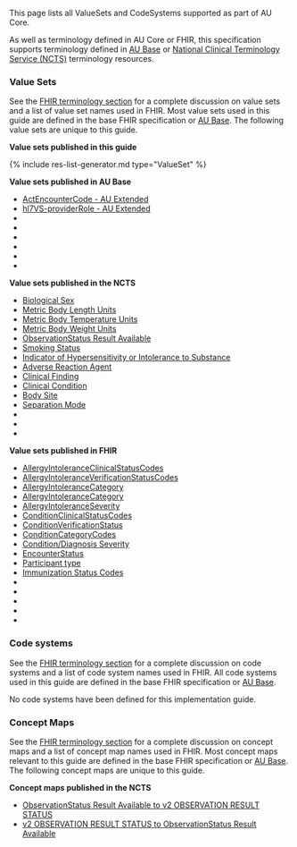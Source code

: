 
This page lists all ValueSets and CodeSystems supported as part of AU Core. 

As well as terminology defined in AU Core or FHIR, this specification supports terminology defined in [AU Base](https://build.fhir.org/ig/hl7au/au-fhir-base/terminology.html) or [National Clinical Terminology Service (NCTS)](https://www.healthterminologies.gov.au/integration/R4/fhir) terminology resources. 

### Value Sets

See the [FHIR terminology section]({{site.data.fhir.path}}terminologies-systems.html) for a complete discussion on value sets and a list of value set names used in FHIR.  Most value sets used in this guide are defined in the base FHIR specification or [AU Base](https://build.fhir.org/ig/hl7au/au-fhir-base/terminology.html). The following value sets are unique to this guide. 

**Value sets published in this guide**

<!-- ================================================ -->
<!--  use this line to include an autogenerated list of all profiles and highlight new ones using the input/data/new_stuff.yml list.  Remove it if you would like to hand generate it -->

{% include res-list-generator.md type="ValueSet" %}

<!-- ================================================ -->

**Value sets published in AU Base**
- [ActEncounterCode - AU Extended](https://build.fhir.org/ig/hl7au/au-fhir-base//ValueSet-au-v3-ActEncounterCode-extended.html)
- [hl7VS-providerRole - AU Extended](https://build.fhir.org/ig/hl7au/au-fhir-base//ValueSet-au-v2-0443-extended.html)
- []()
- []()
- []()
- []()
- []()
- []()

**Value sets published in the NCTS**
- [Biological Sex](https://healthterminologies.gov.au/fhir/ValueSet/biological-sex-1)
- [Metric Body Length Units](https://healthterminologies.gov.au/fhir/ValueSet/metric-body-length-units-1)
- [Metric Body Temperature Units](https://healthterminologies.gov.au/fhir/ValueSet/metric-body-temperature-units-1)
- [Metric Body Weight Units](https://healthterminologies.gov.au/fhir/ValueSet/metric-body-weight-units-1)
- [ObservationStatus Result Available](https://healthterminologies.gov.au/fhir/ValueSet/observationstatus-result-available-1)
- [Smoking Status](https://healthterminologies.gov.au/fhir/ValueSet/smoking-status-1)
- [Indicator of Hypersensitivity or Intolerance to Substance](https://healthterminologies.gov.au/fhir/ValueSet/indicator-hypersensitivity-intolerance-to-substance-2)
- [Adverse Reaction Agent](https://healthterminologies.gov.au/fhir/ValueSet/adverse-reaction-agent-1)
- [Clinical Finding](https://healthterminologies.gov.au/fhir/ValueSet/clinical-finding-1)
- [Clinical Condition](https://healthterminologies.gov.au/fhir/ValueSet/clinical-condition-1)
- [Body Site](https://healthterminologies.gov.au/fhir/ValueSet/body-site-1)
- [Separation Mode](https://healthterminologies.gov.au/fhir/ValueSet/separation-mode-1)
- []()
- []()
- []()

**Value sets published in FHIR**
- [AllergyIntoleranceClinicalStatusCodes](https://hl7.org/fhir/R4/valueset-allergyintolerance-clinical.html)
- [AllergyIntoleranceVerificationStatusCodes](http://hl7.org/fhir/R4/valueset-allergyintolerance-verification.html)
- [AllergyIntoleranceCategory](http://hl7.org/fhir/R4/valueset-allergy-intolerance-category.html)
- [AllergyIntoleranceCategory](http://hl7.org/fhir/R4/valueset-allergy-intolerance-category.html)
- [AllergyIntoleranceSeverity](http://hl7.org/fhir/R4/valueset-reaction-event-severity.html)
- [ConditionClinicalStatusCodes](https://hl7.org/fhir/R4/valueset-condition-clinical.html)
- [ConditionVerificationStatus](https://hl7.org/fhir/R4/valueset-condition-ver-status.html)
- [ConditionCategoryCodes](https://hl7.org/fhir/R4/valueset-condition-category.html)
- [Condition/Diagnosis Severity](https://hl7.org/fhir/R4/valueset-condition-severity.html)
- [EncounterStatus](https://hl7.org/fhir/R4/valueset-encounter-status.html)
- [Participant type](https://hl7.org/fhir/R4/valueset-encounter-participant-type.html)
- [Immunization Status Codes](https://hl7.org/fhir/R4/valueset-immunization-status.html)
- []()
- []()
- []()
- []()
- []()


### Code systems

See the [FHIR terminology section]({{site.data.fhir.path}}terminologies-systems.html) for a complete discussion on code systems and a list of code system names used in FHIR.  All code systems used in this guide are defined in the base FHIR specification or [AU Base](https://build.fhir.org/ig/hl7au/au-fhir-base/terminology.html). 

No code systems have been defined for this implementation guide.

### Concept Maps

See the [FHIR terminology section]({{site.data.fhir.path}}terminologies-conceptmaps.html) for a complete discussion on concept maps and a list of concept map names used in FHIR.  Most concept maps relevant to this guide are defined in the base FHIR specification or [AU Base](https://build.fhir.org/ig/hl7au/au-fhir-base/terminology.html). The following concept maps are unique to this guide.

**Concept maps published in the NCTS**
- [ObservationStatus Result Available to v2 OBSERVATION RESULT STATUS](https://healthterminologies.gov.au/fhir/ConceptMap/observstatus-result-avail-to-v2-obs-result-status-1)
- [v2 OBSERVATION RESULT STATUS to ObservationStatus Result Available](https://healthterminologies.gov.au/fhir/ConceptMap/v2-obs-result-status-to-observstatus-result-avail-1)
